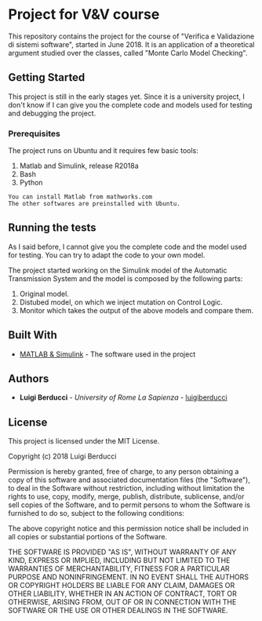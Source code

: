 # Project for V&V course 

This repository contains the project for the course of "Verifica e Validazione di sistemi software", started in June 2018. It is an application of a theoretical argument studied over the classes, called "Monte Carlo Model Checking".

## Getting Started

This project is still in the early stages yet. Since it is a university project, I don't know if I can give you the complete code and models used for testing and debugging the project. 

### Prerequisites

The project runs on Ubuntu and it requires few basic tools:
1) Matlab and Simulink, release R2018a
2) Bash
3) Python

```
You can install Matlab from mathworks.com
The other softwares are preinstalled with Ubuntu.
```

## Running the tests

As I said before, I cannot give you the complete code and the model used for testing. You can try to adapt the code to your own model.

The project started working on the Simulink model of the Automatic Transmission System and the model is composed by the following parts:
1) Original model.
2) Distubed model, on which we inject mutation on Control Logic.
3) Monitor which takes the output of the above models and compare them.

## Built With

* [MATLAB & Simulink](http://www.mathworks.com/downloads/) - The software used in the project

## Authors
* **Luigi Berducci** - *University of Rome La Sapienza* - [luigiberducci](https://github.com/luigiberducci)

## License
This project is licensed under the MIT License.

Copyright (c) 2018 Luigi Berducci

Permission is hereby granted, free of charge, to any person
obtaining a copy of this software and associated documentation
files (the "Software"), to deal in the Software without
restriction, including without limitation the rights to use,
copy, modify, merge, publish, distribute, sublicense, and/or sell
copies of the Software, and to permit persons to whom the
Software is furnished to do so, subject to the following
conditions:

The above copyright notice and this permission notice shall be
included in all copies or substantial portions of the Software.

THE SOFTWARE IS PROVIDED "AS IS", WITHOUT WARRANTY OF ANY KIND,
EXPRESS OR IMPLIED, INCLUDING BUT NOT LIMITED TO THE WARRANTIES
OF MERCHANTABILITY, FITNESS FOR A PARTICULAR PURPOSE AND
NONINFRINGEMENT. IN NO EVENT SHALL THE AUTHORS OR COPYRIGHT
HOLDERS BE LIABLE FOR ANY CLAIM, DAMAGES OR OTHER LIABILITY,
WHETHER IN AN ACTION OF CONTRACT, TORT OR OTHERWISE, ARISING
FROM, OUT OF OR IN CONNECTION WITH THE SOFTWARE OR THE USE OR
OTHER DEALINGS IN THE SOFTWARE.

